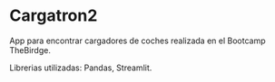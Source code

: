 # Cargatron2
App para encontrar cargadores de coches realizada en el Bootcamp TheBirdge.

Librerias utilizadas: Pandas, Streamlit.
